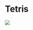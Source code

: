 # Tetris
<img src="https://github.com/wallace0x7d0/tetris/blob/main/Screenshot_20211019_171825.png"/>
